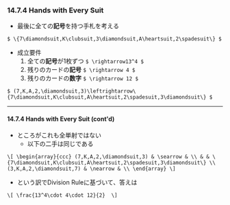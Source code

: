 ### 14.7.4 Hands with Every Suit

* 最後に全ての**記号**を持つ手札を考える

`$ \{7\diamondsuit,K\clubsuit,3\diamondsuit,A\heartsuit,2\spadesuit\} $`

* 成立要件
  1. 全ての**記号**が1枚ずつ `$ \rightarrow13^4 $`
  1. 残りのカードの**記号** `$ \rightarrow 4 $`
  1. 残りのカードの**数字** `$ \rightarrow 12 $`

`$ (7,K,A,2,\diamondsuit,3)\leftrightarrow\{7\diamondsuit,K\clubsuit,A\heartsuit,2\spadesuit,3\diamondsuit\} $`

---

#### 14.7.4 Hands with Every Suit (cont'd)

* ところがこれも全単射ではない
  * 以下の二手は同じである

`\[
\begin{array}{ccc}
 (7,K,A,2,\diamondsuit,3) & \searrow & \\
 & & \{7\diamondsuit,K\clubsuit,A\heartsuit,2\spadesuit,3\diamondsuit\} \\
 (3,K,A,2,\diamondsuit,7) & \nearrow & \\
\end{array}
\]`

* という訳でDivision Ruleに基づいて、答えは

`\[
\frac{13^4\cdot 4\cdot 12}{2} 
\]`
